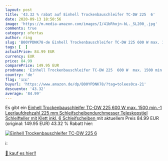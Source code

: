 ```yaml
---
layout: post
title: '43.32 % rabat auf Einhell Trockenbauschleifer TC-DW 225  6'
date: 2020-09-13 18:50:56
image: 'https://m.media-amazon.com/images/I/41bRhojn-bL._SL200_.jpg'
comments: true
category: ofertas
author: ring
slug: 'B00YPDNK78-de Einhell Trockenbauschleifer TC-DW 225 600 W max. 1500...'
tags: [  ]
actualPrice: 84.99 EUR
currency: EUR
price: 84.99
comparePrice: 149.95 EUR
prodname: 'Einhell Trockenbauschleifer TC-DW 225  600 W  max. 1500 min.-1 Leerlaufdrehzahl  225 mm Schleifscheibendurchmesser  Teleskopstiel  Schleifteller mit Klett  inkl. 6 Schleifscheiben '
country: 'de'
flag: '🇩🇪'
buyurl: 'https://www.amazon.de/dp/B00YPDNK78/?tag=tolees0ca-21'
descuento: '43.32'
average: '84.99'
---
```


Es gibt ein [Einhell Trockenbauschleifer TC-DW 225  600 W  max. 1500 min.-1 Leerlaufdrehzahl  225 mm Schleifscheibendurchmesser  Teleskopstiel  Schleifteller mit Klett  inkl. 6 Schleifscheiben ](https://www.amazon.de/dp/B00YPDNK78/?tag=tolees0ca-21) mit aktuellem Preis 84.99 EUR (original: 149.95 EUR) 43.32 % Rabatt hier:

[![Einhell Trockenbauschleifer TC-DW 225  6](https://m.media-amazon.com/images/I/41bRhojn-bL._SL200_.jpg)](https://www.amazon.de/dp/B00YPDNK78/?tag=tolees0ca-21)

ℹ️:


[🛒 kauf es hier!!](https://www.amazon.de/dp/B00YPDNK78/?tag=tolees0ca-21)
